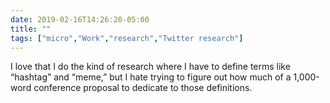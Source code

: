 ```yaml
---
date: 2019-02-16T14:26:20-05:00
title: ""
tags: ["micro","Work","research","Twitter research"]
---
```

I love that I do the kind of research where I have to define terms like “hashtag” and “meme,” but I hate trying to figure out how much of a 1,000-word conference proposal to dedicate to those definitions.
